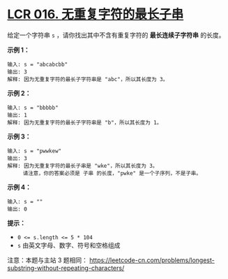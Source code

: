 # [LCR 016. 无重复字符的最长子串](https://leetcode.cn/problems/wtcaE1/description/)

给定一个字符串 `s` ，请你找出其中不含有重复字符的 **最长连续子字符串** 的长度。

 

**示例 1：**

```
输入: s = "abcabcbb"
输出: 3 
解释: 因为无重复字符的最长子字符串是 "abc"，所以其长度为 3。
```

**示例 2：**

```
输入: s = "bbbbb"
输出: 1
解释: 因为无重复字符的最长子字符串是 "b"，所以其长度为 1。
```

**示例 3：**

```
输入: s = "pwwkew"
输出: 3
解释: 因为无重复字符的最长子串是 "wke"，所以其长度为 3。
     请注意，你的答案必须是 子串 的长度，"pwke" 是一个子序列，不是子串。
```

**示例 4：**

```
输入: s = ""
输出: 0
```

 

**提示：**

- `0 <= s.length <= 5 * 104`
- `s` 由英文字母、数字、符号和空格组成

 

注意：本题与主站 3 题相同： https://leetcode-cn.com/problems/longest-substring-without-repeating-characters/
